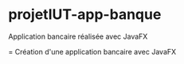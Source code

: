 # projetIUT-app-banque
Application bancaire réalisée avec JavaFX

= Création d'une application bancaire avec JavaFX

